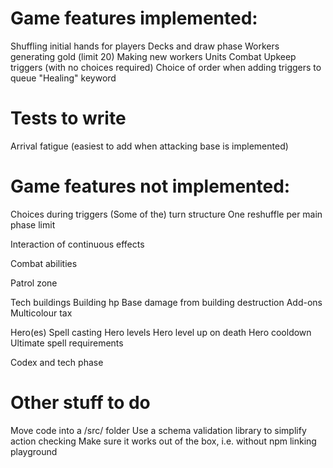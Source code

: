 # Game features implemented:

Shuffling initial hands for players
Decks and draw phase
Workers generating gold (limit 20)
Making new workers
Units
Combat
Upkeep triggers (with no choices required)
Choice of order when adding triggers to queue
"Healing" keyword

# Tests to write

Arrival fatigue (easiest to add when attacking base is implemented)

# Game features not implemented:

Choices during triggers
(Some of the) turn structure
One reshuffle per main phase limit

Interaction of continuous effects

Combat abilities

Patrol zone

Tech buildings
Building hp
Base damage from building destruction
Add-ons
Multicolour tax

Hero(es)
Spell casting
Hero levels
Hero level up on death
Hero cooldown
Ultimate spell requirements

Codex and tech phase

# Other stuff to do

Move code into a /src/ folder
Use a schema validation library to simplify action checking
Make sure it works out of the box, i.e. without npm linking playground
